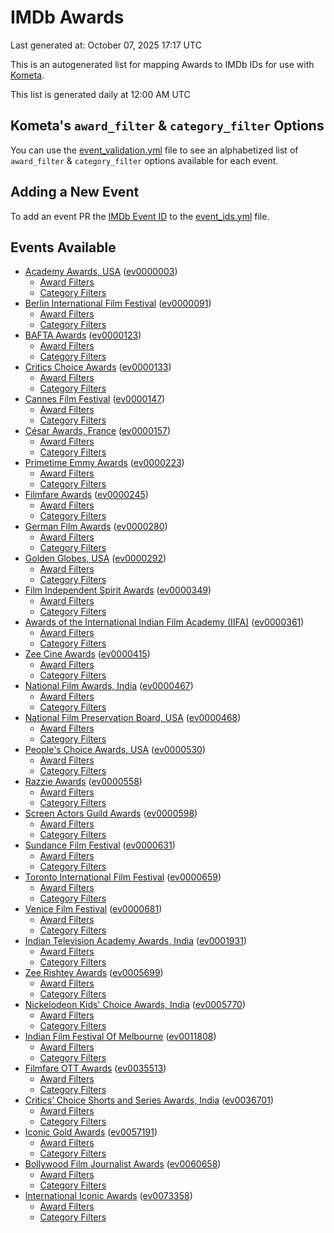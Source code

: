 # IMDb Awards

Last generated at: October 07, 2025 17:17 UTC

This is an autogenerated list for mapping Awards to IMDb IDs for use with [Kometa](https://github.com/Kometa-Team/Kometa).

This list is generated daily at 12:00 AM UTC 

## Kometa's `award_filter` & `category_filter` Options

You can use the [event_validation.yml](https://github.com/Kometa-Team/IMDb-Awards/blob/master/event_validation.yml) file to see an alphabetized list of `award_filter` & `category_filter` options available for each event.

## Adding a New Event

To add an event PR the [IMDb Event ID](https://www.imdb.com/event/all/) to the [event_ids.yml](https://github.com/Kometa-Team/IMDb-Awards/blob/master/event_ids.yml) file.

## Events Available

* [Academy Awards, USA](https://www.imdb.com/event/ev0000003) ([ev0000003](https://github.com/Kometa-Team/IMDb-Awards/blob/master/event_validation.yml#L1))
  * [Award Filters](https://github.com/Kometa-Team/IMDb-Awards/blob/master/event_validation.yml#L6)
  * [Category Filters](https://github.com/Kometa-Team/IMDb-Awards/blob/master/event_validation.yml#L14)
* [Berlin International Film Festival](https://www.imdb.com/event/ev0000091) ([ev0000091](https://github.com/Kometa-Team/IMDb-Awards/blob/master/event_validation.yml#L148))
  * [Award Filters](https://github.com/Kometa-Team/IMDb-Awards/blob/master/event_validation.yml#L153)
  * [Category Filters](https://github.com/Kometa-Team/IMDb-Awards/blob/master/event_validation.yml#L351)
* [BAFTA Awards](https://www.imdb.com/event/ev0000123) ([ev0000123](https://github.com/Kometa-Team/IMDb-Awards/blob/master/event_validation.yml#L636))
  * [Award Filters](https://github.com/Kometa-Team/IMDb-Awards/blob/master/event_validation.yml#L641)
  * [Category Filters](https://github.com/Kometa-Team/IMDb-Awards/blob/master/event_validation.yml#L674)
* [Critics Choice Awards](https://www.imdb.com/event/ev0000133) ([ev0000133](https://github.com/Kometa-Team/IMDb-Awards/blob/master/event_validation.yml#L1170))
  * [Award Filters](https://github.com/Kometa-Team/IMDb-Awards/blob/master/event_validation.yml#L1173)
  * [Category Filters](https://github.com/Kometa-Team/IMDb-Awards/blob/master/event_validation.yml#L1178)
* [Cannes Film Festival](https://www.imdb.com/event/ev0000147) ([ev0000147](https://github.com/Kometa-Team/IMDb-Awards/blob/master/event_validation.yml#L1279))
  * [Award Filters](https://github.com/Kometa-Team/IMDb-Awards/blob/master/event_validation.yml#L1284)
  * [Category Filters](https://github.com/Kometa-Team/IMDb-Awards/blob/master/event_validation.yml#L1453)
* [César Awards, France](https://www.imdb.com/event/ev0000157) ([ev0000157](https://github.com/Kometa-Team/IMDb-Awards/blob/master/event_validation.yml#L1688))
  * [Award Filters](https://github.com/Kometa-Team/IMDb-Awards/blob/master/event_validation.yml#L1692)
  * [Category Filters](https://github.com/Kometa-Team/IMDb-Awards/blob/master/event_validation.yml#L1697)
* [Primetime Emmy Awards](https://www.imdb.com/event/ev0000223) ([ev0000223](https://github.com/Kometa-Team/IMDb-Awards/blob/master/event_validation.yml#L1757))
  * [Award Filters](https://github.com/Kometa-Team/IMDb-Awards/blob/master/event_validation.yml#L1762)
  * [Category Filters](https://github.com/Kometa-Team/IMDb-Awards/blob/master/event_validation.yml#L1769)
* [Filmfare Awards](https://www.imdb.com/event/ev0000245) ([ev0000245](https://github.com/Kometa-Team/IMDb-Awards/blob/master/event_validation.yml#L2987))
  * [Award Filters](https://github.com/Kometa-Team/IMDb-Awards/blob/master/event_validation.yml#L2991)
  * [Category Filters](https://github.com/Kometa-Team/IMDb-Awards/blob/master/event_validation.yml#L3000)
* [German Film Awards](https://www.imdb.com/event/ev0000280) ([ev0000280](https://github.com/Kometa-Team/IMDb-Awards/blob/master/event_validation.yml#L3092))
  * [Award Filters](https://github.com/Kometa-Team/IMDb-Awards/blob/master/event_validation.yml#L3097)
  * [Category Filters](https://github.com/Kometa-Team/IMDb-Awards/blob/master/event_validation.yml#L3120)
* [Golden Globes, USA](https://www.imdb.com/event/ev0000292) ([ev0000292](https://github.com/Kometa-Team/IMDb-Awards/blob/master/event_validation.yml#L3193))
  * [Award Filters](https://github.com/Kometa-Team/IMDb-Awards/blob/master/event_validation.yml#L3198)
  * [Category Filters](https://github.com/Kometa-Team/IMDb-Awards/blob/master/event_validation.yml#L3206)
* [Film Independent Spirit Awards](https://www.imdb.com/event/ev0000349) ([ev0000349](https://github.com/Kometa-Team/IMDb-Awards/blob/master/event_validation.yml#L3366))
  * [Award Filters](https://github.com/Kometa-Team/IMDb-Awards/blob/master/event_validation.yml#L3369)
  * [Category Filters](https://github.com/Kometa-Team/IMDb-Awards/blob/master/event_validation.yml#L3378)
* [Awards of the International Indian Film Academy (IIFA)](https://www.imdb.com/event/ev0000361) ([ev0000361](https://github.com/Kometa-Team/IMDb-Awards/blob/master/event_validation.yml#L3418))
  * [Award Filters](https://github.com/Kometa-Team/IMDb-Awards/blob/master/event_validation.yml#L3421)
  * [Category Filters](https://github.com/Kometa-Team/IMDb-Awards/blob/master/event_validation.yml#L3431)
* [Zee Cine Awards](https://www.imdb.com/event/ev0000415) ([ev0000415](https://github.com/Kometa-Team/IMDb-Awards/blob/master/event_validation.yml#L3526))
  * [Award Filters](https://github.com/Kometa-Team/IMDb-Awards/blob/master/event_validation.yml#L3528)
  * [Category Filters](https://github.com/Kometa-Team/IMDb-Awards/blob/master/event_validation.yml#L3538)
* [National Film Awards, India](https://www.imdb.com/event/ev0000467) ([ev0000467](https://github.com/Kometa-Team/IMDb-Awards/blob/master/event_validation.yml#L3646))
  * [Award Filters](https://github.com/Kometa-Team/IMDb-Awards/blob/master/event_validation.yml#L3650)
  * [Category Filters](https://github.com/Kometa-Team/IMDb-Awards/blob/master/event_validation.yml#L3664)
* [National Film Preservation Board, USA](https://www.imdb.com/event/ev0000468) ([ev0000468](https://github.com/Kometa-Team/IMDb-Awards/blob/master/event_validation.yml#L3874))
  * [Award Filters](https://github.com/Kometa-Team/IMDb-Awards/blob/master/event_validation.yml#L3877)
  * [Category Filters](https://github.com/Kometa-Team/IMDb-Awards/blob/master/event_validation.yml#L3879)
* [People's Choice Awards, USA](https://www.imdb.com/event/ev0000530) ([ev0000530](https://github.com/Kometa-Team/IMDb-Awards/blob/master/event_validation.yml#L3882))
  * [Award Filters](https://github.com/Kometa-Team/IMDb-Awards/blob/master/event_validation.yml#L3885)
  * [Category Filters](https://github.com/Kometa-Team/IMDb-Awards/blob/master/event_validation.yml#L3888)
* [Razzie Awards](https://www.imdb.com/event/ev0000558) ([ev0000558](https://github.com/Kometa-Team/IMDb-Awards/blob/master/event_validation.yml#L4133))
  * [Award Filters](https://github.com/Kometa-Team/IMDb-Awards/blob/master/event_validation.yml#L4136)
  * [Category Filters](https://github.com/Kometa-Team/IMDb-Awards/blob/master/event_validation.yml#L4141)
* [Screen Actors Guild Awards](https://www.imdb.com/event/ev0000598) ([ev0000598](https://github.com/Kometa-Team/IMDb-Awards/blob/master/event_validation.yml#L4181))
  * [Award Filters](https://github.com/Kometa-Team/IMDb-Awards/blob/master/event_validation.yml#L4184)
  * [Category Filters](https://github.com/Kometa-Team/IMDb-Awards/blob/master/event_validation.yml#L4186)
* [Sundance Film Festival](https://www.imdb.com/event/ev0000631) ([ev0000631](https://github.com/Kometa-Team/IMDb-Awards/blob/master/event_validation.yml#L4212))
  * [Award Filters](https://github.com/Kometa-Team/IMDb-Awards/blob/master/event_validation.yml#L4215)
  * [Category Filters](https://github.com/Kometa-Team/IMDb-Awards/blob/master/event_validation.yml#L4266)
* [Toronto International Film Festival](https://www.imdb.com/event/ev0000659) ([ev0000659](https://github.com/Kometa-Team/IMDb-Awards/blob/master/event_validation.yml#L4384))
  * [Award Filters](https://github.com/Kometa-Team/IMDb-Awards/blob/master/event_validation.yml#L4387)
  * [Category Filters](https://github.com/Kometa-Team/IMDb-Awards/blob/master/event_validation.yml#L4445)
* [Venice Film Festival](https://www.imdb.com/event/ev0000681) ([ev0000681](https://github.com/Kometa-Team/IMDb-Awards/blob/master/event_validation.yml#L4528))
  * [Award Filters](https://github.com/Kometa-Team/IMDb-Awards/blob/master/event_validation.yml#L4533)
  * [Category Filters](https://github.com/Kometa-Team/IMDb-Awards/blob/master/event_validation.yml#L4879)
* [Indian Television Academy Awards, India](https://www.imdb.com/event/ev0001931) ([ev0001931](https://github.com/Kometa-Team/IMDb-Awards/blob/master/event_validation.yml#L5343))
  * [Award Filters](https://github.com/Kometa-Team/IMDb-Awards/blob/master/event_validation.yml#L5346)
  * [Category Filters](https://github.com/Kometa-Team/IMDb-Awards/blob/master/event_validation.yml#L5355)
* [Zee Rishtey Awards](https://www.imdb.com/event/ev0005699) ([ev0005699](https://github.com/Kometa-Team/IMDb-Awards/blob/master/event_validation.yml#L5547))
  * [Award Filters](https://github.com/Kometa-Team/IMDb-Awards/blob/master/event_validation.yml#L5549)
  * [Category Filters](https://github.com/Kometa-Team/IMDb-Awards/blob/master/event_validation.yml#L5551)
* [Nickelodeon Kids' Choice Awards, India](https://www.imdb.com/event/ev0005770) ([ev0005770](https://github.com/Kometa-Team/IMDb-Awards/blob/master/event_validation.yml#L5631))
  * [Award Filters](https://github.com/Kometa-Team/IMDb-Awards/blob/master/event_validation.yml#L5633)
  * [Category Filters](https://github.com/Kometa-Team/IMDb-Awards/blob/master/event_validation.yml#L5636)
* [Indian Film Festival Of Melbourne](https://www.imdb.com/event/ev0011808) ([ev0011808](https://github.com/Kometa-Team/IMDb-Awards/blob/master/event_validation.yml#L5671))
  * [Award Filters](https://github.com/Kometa-Team/IMDb-Awards/blob/master/event_validation.yml#L5673)
  * [Category Filters](https://github.com/Kometa-Team/IMDb-Awards/blob/master/event_validation.yml#L5685)
* [Filmfare OTT Awards](https://www.imdb.com/event/ev0035513) ([ev0035513](https://github.com/Kometa-Team/IMDb-Awards/blob/master/event_validation.yml#L5708))
  * [Award Filters](https://github.com/Kometa-Team/IMDb-Awards/blob/master/event_validation.yml#L5710)
  * [Category Filters](https://github.com/Kometa-Team/IMDb-Awards/blob/master/event_validation.yml#L5716)
* [Critics’ Choice Shorts and Series Awards, India](https://www.imdb.com/event/ev0036701) ([ev0036701](https://github.com/Kometa-Team/IMDb-Awards/blob/master/event_validation.yml#L5800))
  * [Award Filters](https://github.com/Kometa-Team/IMDb-Awards/blob/master/event_validation.yml#L5802)
  * [Category Filters](https://github.com/Kometa-Team/IMDb-Awards/blob/master/event_validation.yml#L5805)
* [Iconic Gold Awards](https://www.imdb.com/event/ev0057191) ([ev0057191](https://github.com/Kometa-Team/IMDb-Awards/blob/master/event_validation.yml#L5823))
  * [Award Filters](https://github.com/Kometa-Team/IMDb-Awards/blob/master/event_validation.yml#L5825)
  * [Category Filters](https://github.com/Kometa-Team/IMDb-Awards/blob/master/event_validation.yml#L5827)
* [Bollywood Film Journalist Awards](https://www.imdb.com/event/ev0060658) ([ev0060658](https://github.com/Kometa-Team/IMDb-Awards/blob/master/event_validation.yml#L5934))
  * [Award Filters](https://github.com/Kometa-Team/IMDb-Awards/blob/master/event_validation.yml#L5936)
  * [Category Filters](https://github.com/Kometa-Team/IMDb-Awards/blob/master/event_validation.yml#L5941)
* [International Iconic Awards](https://www.imdb.com/event/ev0073358) ([ev0073358](https://github.com/Kometa-Team/IMDb-Awards/blob/master/event_validation.yml#L5953))
  * [Award Filters](https://github.com/Kometa-Team/IMDb-Awards/blob/master/event_validation.yml#L5955)
  * [Category Filters](https://github.com/Kometa-Team/IMDb-Awards/blob/master/event_validation.yml#L5959)
